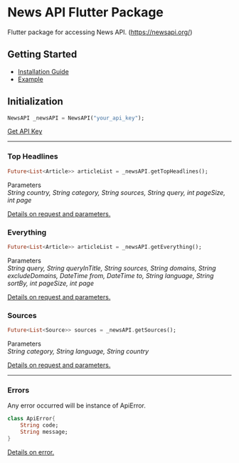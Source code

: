 # News API Flutter Package

Flutter package for accessing News API. (https://newsapi.org/)

## Getting Started
* <a href="https://pub.dev/packages/news_api_flutter_package/install" target="_blank">Installation Guide</a>
* <a href="https://pub.dev/packages/news_api_flutter_package/example" target="_blank">Example</a>


## Initialization
```dart
NewsAPI _newsAPI = NewsAPI("your_api_key");
```
<a href="https://newsapi.org/register" target="_blank">Get API Key</a>
<hr/>

### Top Headlines
```dart
Future<List<Article>> articleList = _newsAPI.getTopHeadlines();
```
Parameters  
*String country, String category, String sources, String query, int pageSize, int page*

<a href="https://newsapi.org/docs/endpoints/top-headlines" target="_blank">Details on request and parameters.</a>

### Everything
```dart
Future<List<Article>> articleList = _newsAPI.getEverything();
```
Parameters  
*String query, String queryInTitle, String sources, String domains, String excludeDomains, DateTime from, DateTime to, String language, String sortBy, int pageSize, int page*

<a href="https://newsapi.org/docs/endpoints/everything" target="_blank">Details on request and parameters.</a>


### Sources
```dart
Future<List<Source>> sources = _newsAPI.getSources();
```
Parameters  
*String category, String language, String country*

<a href="https://newsapi.org/docs/endpoints/sources" target="_blank">Details on request and parameters.</a>

<hr/>

### Errors
Any error occurred will be instance of ApiError.
```dart
class ApiError{
    String code;
    String message;
}
```
<a href="https://newsapi.org/docs/errors" target="_blank">Details on error.</a>